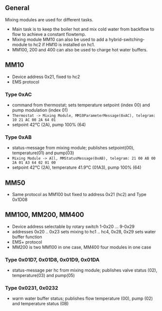 ## General
Mixing modules are used for different tasks.
- Main task is to keep the boiler hot and mix cold water from backflow to flow to achieve a constant flowtemp.
- Mixing module MM10 can also be used to add a hybrid-switching-module to hc2 if HM10 is installed on hc1.
- MM100, 200 and 400 can also be used to charge hot water buffers.

## MM10
- Device address 0x21, fixed to hc2
- EMS protocol
  
### Type 0xAC
- command from thermostat; sets temperature setpoint (index 00) and pump modulation (index 01)
- ``Thermostat -> Mixing Module, MM10ParameterMessage(0xAC), telegram: 10 21 AC 00 2A 64 01``
- setpoint 42°C (2A), pump 100% (64)
  
### Type 0xAB  
- status-message from mixing module; publishes setpoint(00), temperature(01) and pump(03) 
- `Mixing Module -> All, MMStatusMessage(0xAB), telegram: 21 00 AB 00 2A 01 A3 64 02 01 00`
- setpoint 42°C (2A), temperature 41.9°C (01A3), pump 100% (64) 

## MM50
- Same protocol as MM100 but fixed to address 0x21 (hc2) and Type 0x1D08

## MM100, MM200, MM400
- Device address selectable by rotary switch 1-0x20 ... 9-0x29
- addresses 0x20 .. 0x23 sets mixing to hc1 .. hc4, 0x28, 0x29 sets water buffer function
- EMS+ protocol
- MM200 is two MM100 in one case, MM400 four modules in one case
  
### Type 0x01D7, 0x01D8, 0x01D9, 0x01DA
- status-message per hc from mixing module; publishes valve status (02), temperature(03) and pump(05) 

### Type 0x0231, 0x0232
- warm water buffer status; publishes flow temperature (00), pump (02) and temperature status (0B)
